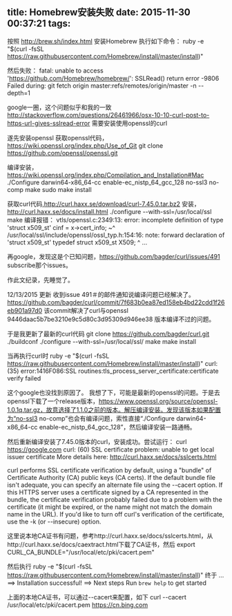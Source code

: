 title: Homebrew安装失败
date: 2015-11-30 00:37:21
tags: 
---

按照 http://brew.sh/index.html 安装Homebrew 执行如下命令：
ruby -e "$(curl -fsSL https://raw.githubusercontent.com/Homebrew/install/master/install)"

然后失败：
fatal: unable to access 'https://github.com/Homebrew/homebrew/': SSLRead() return error -9806
Failed during: git fetch origin master:refs/remotes/origin/master -n --depth=1

google一圈，这个问题似乎和我的一致
http://stackoverflow.com/questions/26461966/osx-10-10-curl-post-to-https-url-gives-sslread-error
需要安装使用openssl的curl

遂先安装openssl
获取openssl代码，https://wiki.openssl.org/index.php/Use_of_Git
git clone https://github.com/openssl/openssl.git

编译安装，https://wiki.openssl.org/index.php/Compilation_and_Installation#Mac
./Configure darwin64-x86_64-cc enable-ec_nistp_64_gcc_128  no-ssl3 no-comp 
make
sudo make install

获取curl代码,http://curl.haxx.se/download/curl-7.45.0.tar.bz2
安装，http://curl.haxx.se/docs/install.html
./configure --with-ssl=/usr/local/ssl
make
编译报错：
vtls/openssl.c:2349:13: error: incomplete definition of type 'struct x509_st'
    cinf = x->cert_info;
           ~^
/usr/local/ssl/include/openssl/ossl_typ.h:154:16: note: forward declaration of 'struct x509_st'
typedef struct x509_st X509;
               ^
...

再google，发现这是个已知问题，https://github.com/bagder/curl/issues/491
subscribe那个issues。

作此文纪录，先睡觉了。  

12/13/2015 更新
收到issue 491＃的邮件通知说编译问题已经解决了。
https://github.com/bagder/curl/commit/7f683b0ea87ed158eb4bd22cdd1f26eb901a97d0
该commit解决了curl与openssl 9446daac5b7be3210e9c5d80c3d95309d946ee38 版本编译不过的问题。

于是我更新了最新的curl代码
git clone https://github.com/bagder/curl.git
./buildconf
./configure --with-ssl=/usr/local/ssl/
make
make install

当再执行curl时
ruby -e "$(curl -fsSL https://raw.githubusercontent.com/Homebrew/install/master/install)"
curl: (35) error:1416F086:SSL routines:tls_process_server_certificate:certificate verify failed

这个google也没找到原因了。 我想了下，可能是最新的openssl的问题。于是去openssl下载了一个release版本，https://www.openssl.org/source/openssl-1.0.1q.tar.gz，故意选择了1.1.0之前的版本。解压编译安装。发现该版本如果配置为“no-ssl3 no-comp”也会有编译问题，索性直接“./Configure darwin64-x86_64-cc enable-ec_nistp_64_gcc_128”，然后编译安装一路通畅。

然后重新编译安装了7.45.0版本的curl，安装成功。尝试运行：
curl https://google.com
curl: (60) SSL certificate problem: unable to get local issuer certificate
More details here: http://curl.haxx.se/docs/sslcerts.html

curl performs SSL certificate verification by default, using a "bundle"
 of Certificate Authority (CA) public keys (CA certs). If the default
 bundle file isn't adequate, you can specify an alternate file
 using the --cacert option.
If this HTTPS server uses a certificate signed by a CA represented in
 the bundle, the certificate verification probably failed due to a
 problem with the certificate (it might be expired, or the name might
 not match the domain name in the URL).
If you'd like to turn off curl's verification of the certificate, use
 the -k (or --insecure) option.

这里说本地CA证书有问题，参考http://curl.haxx.se/docs/sslcerts.html，从http://curl.haxx.se/docs/caextract.html下载了CA证书，然后
export CURL_CA_BUNDLE="/usr/local/etc/pki/cacert.pem"

然后执行
ruby -e "$(curl -fsSL https://raw.githubusercontent.com/Homebrew/install/master/install)"
终于
...
==> Installation successful!
==> Next steps
Run `brew help` to get started

上面的本地CA证书，可以通过--cacert来配置，如下
curl --cacert /usr/local/etc/pki/cacert.pem  https://cn.bing.com

